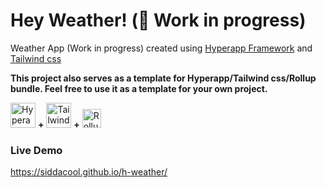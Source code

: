 # Hey Weather! (🚧 Work in progress)

Weather App (Work in progress) created using 
[Hyperapp Framework](https://github.com/jorgebucaran/hyperapp) and 
[Tailwind css](https://tailwindcss.com/)

**This project also serves as a template for 
Hyperapp/Tailwind css/Rollup bundle. 
Feel free to use it as a template for your own project.**

<a href="https://github.com/jorgebucaran/hyperapp"><img src="https://seeklogo.com/images/H/hyperapp-logo-D9EB60B64A-seeklogo.com.png"  width="40" alt="Hyperapp Framework"/></a> **+** <a href="https://tailwindcss.com/"><img src="https://www.markusantonwolf.com/media/pages/blog/tailwind-css/265298487-1596675041/tailwind-css-logo.svg"  width="40" alt="Tailwind css"/></a> **+** <a href="https://rollupjs.org/guide/en/"><img src="https://seeklogo.com/images/R/rollup-js-logo-F3925E2546-seeklogo.com.png"  width="30" alt="Rollup"/></a>



### Live Demo
https://siddacool.github.io/h-weather/
